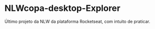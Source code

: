 # NLWcopa-desktop-Explorer
Último projeto da NLW da plataforma Rocketseat, com intuito de praticar.
